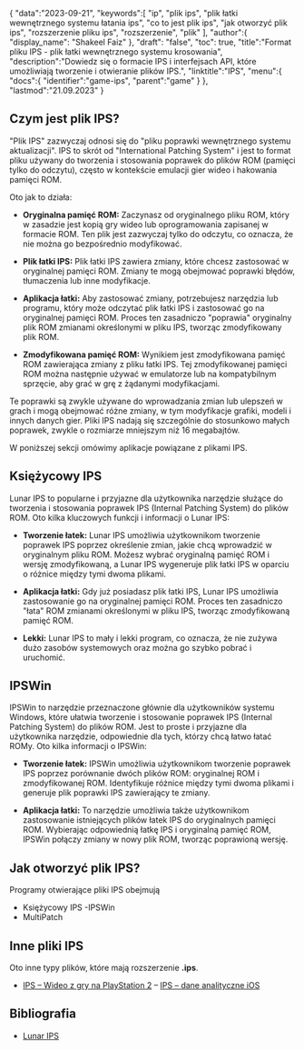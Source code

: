 {
"data":"2023-09-21",
   "keywords":[
"ip",
"plik ips",
"plik łatki wewnętrznego systemu łatania ips",
"co to jest plik ips",
"jak otworzyć plik ips",
"rozszerzenie pliku ips",
"rozszerzenie",
"plik"
],
   "author":{
"display_name": "Shakeel Faiz"
},
"draft": "false",
"toc": true,
"title":"Format pliku IPS - plik łatki wewnętrznego systemu krosowania",
   "description":"Dowiedz się o formacie IPS i interfejsach API, które umożliwiają tworzenie i otwieranie plików IPS.",
"linktitle":"IPS",
   "menu":{
      "docs":{
         "identifier":"game-ips",
         "parent":"game"
}
},
"lastmod":"21.09.2023"
}

## Czym jest plik IPS?

"Plik IPS" zazwyczaj odnosi się do "pliku poprawki wewnętrznego systemu aktualizacji". IPS to skrót od "International Patching System" i jest to format pliku używany do tworzenia i stosowania poprawek do plików ROM (pamięci tylko do odczytu), często w kontekście emulacji gier wideo i hakowania pamięci ROM.

Oto jak to działa:

- **Oryginalna pamięć ROM:** Zaczynasz od oryginalnego pliku ROM, który w zasadzie jest kopią gry wideo lub oprogramowania zapisanej w formacie ROM. Ten plik jest zazwyczaj tylko do odczytu, co oznacza, że nie można go bezpośrednio modyfikować.

- **Plik łatki IPS:** Plik łatki IPS zawiera zmiany, które chcesz zastosować w oryginalnej pamięci ROM. Zmiany te mogą obejmować poprawki błędów, tłumaczenia lub inne modyfikacje.

- **Aplikacja łatki:** Aby zastosować zmiany, potrzebujesz narzędzia lub programu, który może odczytać plik łatki IPS i zastosować go na oryginalnej pamięci ROM. Proces ten zasadniczo "poprawia" oryginalny plik ROM zmianami określonymi w pliku IPS, tworząc zmodyfikowany plik ROM.

- **Zmodyfikowana pamięć ROM:** Wynikiem jest zmodyfikowana pamięć ROM zawierająca zmiany z pliku łatki IPS. Tej zmodyfikowanej pamięci ROM można następnie używać w emulatorze lub na kompatybilnym sprzęcie, aby grać w grę z żądanymi modyfikacjami.

Te poprawki są zwykle używane do wprowadzania zmian lub ulepszeń w grach i mogą obejmować różne zmiany, w tym modyfikacje grafiki, modeli i innych danych gier. Pliki IPS nadają się szczególnie do stosunkowo małych poprawek, zwykle o rozmiarze mniejszym niż 16 megabajtów.

W poniższej sekcji omówimy aplikacje powiązane z plikami IPS.

## Księżycowy IPS

Lunar IPS to popularne i przyjazne dla użytkownika narzędzie służące do tworzenia i stosowania poprawek IPS (Internal Patching System) do plików ROM. Oto kilka kluczowych funkcji i informacji o Lunar IPS:

- **Tworzenie łatek:** Lunar IPS umożliwia użytkownikom tworzenie poprawek IPS poprzez określenie zmian, jakie chcą wprowadzić w oryginalnym pliku ROM. Możesz wybrać oryginalną pamięć ROM i wersję zmodyfikowaną, a Lunar IPS wygeneruje plik łatki IPS w oparciu o różnice między tymi dwoma plikami.

- **Aplikacja łatki:** Gdy już posiadasz plik łatki IPS, Lunar IPS umożliwia zastosowanie go na oryginalnej pamięci ROM. Proces ten zasadniczo "łata" ROM zmianami określonymi w pliku IPS, tworząc zmodyfikowaną pamięć ROM.

- **Lekki:** Lunar IPS to mały i lekki program, co oznacza, że nie zużywa dużo zasobów systemowych oraz można go szybko pobrać i uruchomić.

## IPSWin

IPSWin to narzędzie przeznaczone głównie dla użytkowników systemu Windows, które ułatwia tworzenie i stosowanie poprawek IPS (Internal Patching System) do plików ROM. Jest to proste i przyjazne dla użytkownika narzędzie, odpowiednie dla tych, którzy chcą łatwo łatać ROMy. Oto kilka informacji o IPSWin:

- **Tworzenie łatek:** IPSWin umożliwia użytkownikom tworzenie poprawek IPS poprzez porównanie dwóch plików ROM: oryginalnej ROM i zmodyfikowanej ROM. Identyfikuje różnice między tymi dwoma plikami i generuje plik poprawki IPS zawierający te zmiany.

- **Aplikacja łatki:** To narzędzie umożliwia także użytkownikom zastosowanie istniejących plików łatek IPS do oryginalnych pamięci ROM. Wybierając odpowiednią łatkę IPS i oryginalną pamięć ROM, IPSWin połączy zmiany w nowy plik ROM, tworząc poprawioną wersję.

## Jak otworzyć plik IPS?

Programy otwierające pliki IPS obejmują

- Księżycowy IPS
-IPSWin
- MultiPatch

## Inne pliki IPS

Oto inne typy plików, które mają rozszerzenie **.ips**.

- [IPS – Wideo z gry na PlayStation 2](/pl/game/ips-ps2/)
– [IPS – dane analityczne iOS](/pl/misc/ips/)

## Bibliografia
* [Lunar IPS](https://www.romhacking.net/utilities/240/)
